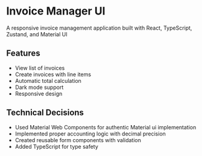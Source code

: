# Invoice Manager UI

A responsive invoice management application built with React, TypeScript, Zustand, and Material UI

## Features

- View list of invoices
- Create invoices with line items
- Automatic total calculation
- Dark mode support
- Responsive design

## Technical Decisions

- Used Material Web Components for authentic Material ui implementation
- Implemented proper accounting logic with decimal precision
- Created reusable form components with validation
- Added TypeScript for type safety
